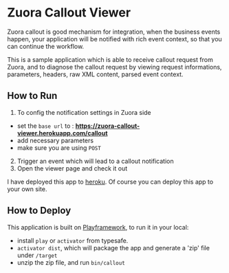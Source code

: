 # Zuora Callout Viewer
Zuora callout is good mechanism for integration, when the business events happen, your application will be notified with rich event context, so that you can continue the workflow.

This is a sample application which is able to receive callout request from Zuora, and to diagnose the callout request by viewing request informations, parameters, headers, raw XML content, parsed event context.

## How to Run
1. To config the notification settings in Zuora side
  + set the `base url` to : **https://zuora-callout-viewer.herokuapp.com/callout**
  + add necessary parameters
  + make sure you are using `POST`
2. Trigger an event which will lead to a callout notification
3. Open the viewer page and check it out

I have deployed this app to [heroku](https://zuora-callout-viewer.herokuapp.com/assets/index.html).
Of course you can deploy this app to your own site.

## How to Deploy
This application is built on [Playframework](https://www.playframework.com), to run it in your local:

+ install `play` or `activator` from typesafe.
+ `activator dist`, which will package the app and generate a 'zip' file under `/target`
+ unzip the zip file, and run `bin/callout`


